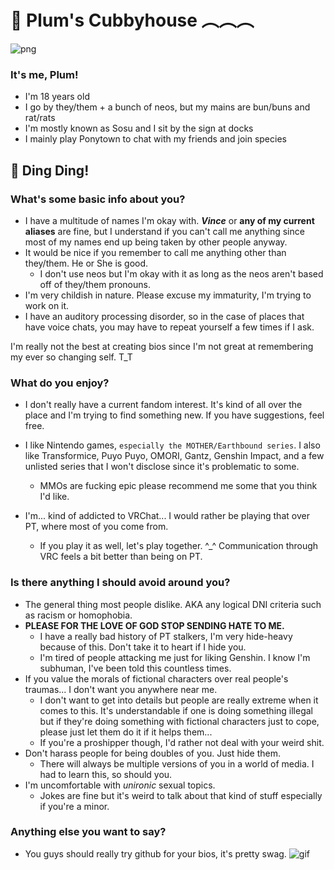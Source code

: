 # 🌈 Plum's Cubbyhouse ︵︵︵

![png](https://i.imgur.com/ZU976PN.png)
   ### It's me, Plum!
   
- I'm 18 years old
- I go by they/them + a bunch of neos, but my mains are bun/buns and rat/rats
- I'm mostly known as Sosu and I sit by the sign at docks
- I mainly play Ponytown to chat with my friends and join species

## 🔔 Ding Ding!
   ### What's some basic info about you?
 - I have a multitude of names I'm okay with. **_Vince_** or **any of my current aliases** are fine, but I understand if you can't call me anything since most of my names end up being taken by other people anyway.
 - It would be nice if you remember to call me anything other than they/them. He or She is good.
     - I don't use neos but I'm okay with it as long as the neos aren't based off of they/them pronouns.
 - I'm very childish in nature. Please excuse my immaturity, I'm trying to work on it.
 - I have an auditory processing disorder, so in the case of places that have voice chats, you may have to repeat yourself a few times if I ask.

I'm really not the best at creating bios since I'm not great at remembering my ever so changing self. T_T

### What do you enjoy?
 - I don't really have a current fandom interest. It's kind of all over the place and I'm trying to find something new. If you have suggestions, feel free.

- I like Nintendo games, `especially the MOTHER/Earthbound series`. I also like Transformice, Puyo Puyo, OMORI, Gantz, Genshin Impact, and a few unlisted series that I won't disclose since it's problematic to some.
   - MMOs are fucking epic please recommend me some that you think I'd like.
- I'm... kind of addicted to VRChat... I would rather be playing that over PT, where most of you come from.
     -  If you play it as well, let's play together. ^_^ Communication through VRC feels a bit better than being on PT.
### Is there anything I should avoid around you?
 - The general thing most people dislike. AKA any logical DNI criteria such as racism or homophobia.
 - **PLEASE FOR THE LOVE OF GOD STOP SENDING HATE TO ME.** 
     - I have a really bad history of PT stalkers, I'm very hide-heavy because of this. Don't take it to heart if I hide you.
     - I'm tired of people attacking me just for liking Genshin. I know I'm subhuman, I've been told this countless times.
 - If you value the morals of fictional characters over real people's traumas... I don't want you anywhere near me.
     - I don't want to get into details but people are really extreme when it comes to this. It's understandable if one is doing something illegal but if they're doing something with fictional characters just to cope, please just let them do it if it helps them...
     - If you're a proshipper though, I'd rather not deal with your weird shit.
 - Don't harass people for being doubles of you. Just hide them.
     - There will always be multiple versions of you in a world of media. I had to learn this, so should you.
  - I'm uncomfortable with _unironic_ sexual topics.
     - Jokes are fine but it's weird to talk about that kind of stuff especially if you're a minor.
### Anything else you want to say?
- You guys should really try github for your bios, it's pretty swag.
![gif](https://user-images.githubusercontent.com/52664572/135260406-7f426160-3751-4031-8c7a-75de92c8fcc7.gif)

